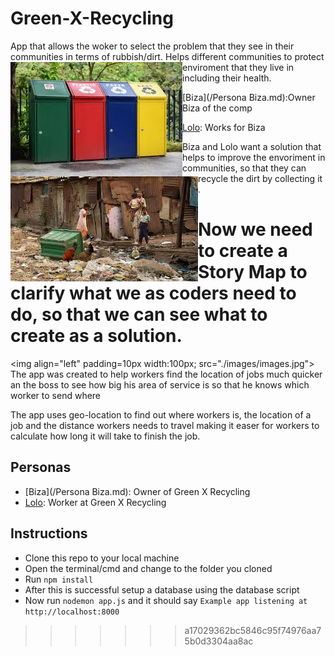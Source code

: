 # Green-X-Recycling


App that allows the woker to select the problem that they see in their communities in terms of rubbish/dirt.
<img align="left" padding=10px src="./images/images (1).jpg">
<img align="left" padding=7px src="./images/images.jpg">
Helps different communities to protect enviroment that they live in including their health.

* [Biza](/Persona Biza.md):Owner Biza of the comp

* [Lolo](/Persona_Lolo.md): Works for Biza


Biza and Lolo want a solution that helps to improve the envoriment in communities, so that they can recycle the dirt by collecting it .

Now we need to create a Story Map to clarify what we as coders need to do, so that we can see what to create as a solution.
=======
<img align="left" padding=10px width:100px; src="./images/images.jpg">
The app was created to help workers find the location of jobs much quicker an the boss to see how big his area of service is so that he knows which worker to send where

The app uses geo-location to find out where workers is, the location of a job and the distance workers needs to travel making it easer for workers to calculate how long it will take to finish the job.

## Personas
* [Biza](/Persona Biza.md): Owner of Green X Recycling
* [Lolo](/Persona_Lolo.md): Worker at Green X Recycling

## Instructions
* Clone this repo to your local machine
* Open the terminal/cmd and change to the folder you cloned
* Run ```npm install```
* After this is successful setup a database using the database script
* Now run ```nodemon app.js``` and it should say ```Example app listening at http://localhost:8000```
>>>>>>> a17029362bc5846c95f74976aa75b0d3304aa8ac
